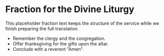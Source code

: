 # Fraction for the Divine Liturgy

This placeholder fraction text keeps the structure of the service while we finish preparing the full translation.

- Remember the clergy and the congregation.
- Offer thanksgiving for the gifts upon the altar.
- Conclude with a reverent "Amen".
